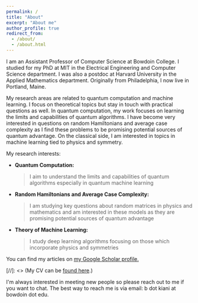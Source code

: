 ```yaml
---
permalink: /
title: "About"
excerpt: "About me"
author_profile: true
redirect_from: 
  - /about/
  - /about.html
---
```



I am an Assistant Professor of Computer Science at Bowdoin College. I studied for my PhD at MIT in the Electrical Engineering and Computer Science department. I was also a postdoc at Harvard University in the Applied Mathematics department. Originally from Philadelphia, I now live in Portland, Maine.

My research areas are related to quantum computation and machine learning. I focus on theoretical topics but stay in touch with practical questions as well. In quantum computation, my work focuses on learning the limits and capabilities of quantum algorithms. I have become very interested in questions on random Hamiltonians and average case complexity as I find these problems to be promising potential sources of quantum advantage. On the classical side, I am interested in topics in machine learning tied to physics and symmetry. 

My research interests:  
- **Quantum Computation:**  
  > I aim to understand the limits and capabilities of quantum algorithms especially in quantum machine learning 
- **Random Hamiltonians and Average Case Complexity:**
  > I am studying key questions about random matrices in physics and mathematics and am interested in these models as they are promising potential sources of quantum advantage 
- **Theory of Machine Learning:**  
  > I study deep learning algorithms focusing on those which incorporate physics and symmetries

You can find my articles on <u><a href="https://scholar.google.com/citations?user=fz1mq4AAAAAJ&hl">my Google Scholar profile</a>.</u>

[//]: <> (My CV can be [found here](https://bkiani.github.io/files/BKiani_CV.pdf).)

I'm always interested in meeting new people so please reach out to me if you want to chat. The best way to reach me is via email: b dot kiani at bowdoin dot edu.

